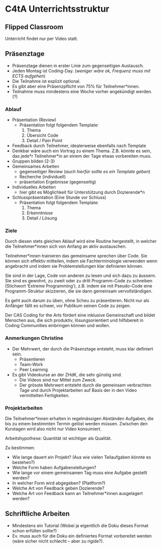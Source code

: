 # C4tA Unterrichtsstruktur

## Flipped Classroom

Unterricht findet nur per Video statt.

## Präsenztage

- Präsenztage dienen in erster Linie zum gegenseitigen Austausch.
- Jeden Montag ist Coding-Day. (*weniger wäre ok, Frequenz muss mit ECTS aufgehen*)
- Die Teilnahme ist explizit optional.
- Es gibt aber eine Präsenzpflicht von 75% für Teilnehmer\*innen.
- Teilnahme muss mindestens eine Woche vorher angekündigt werden. (?)

### Ablauf

- Präsentation (Review)
    - Präsentation folgt folgendem Template:
        1. Thema
        2. Übersicht Code
        3. Detail / Pain Point
- Feedback durch Teilnehmer, idealerweise ebenfalls nach Template
- Denkbar wäre auch ein Vortrag zu einem Thema. Z.B. könnte es sein, das jede\*r Teilnehmer\*in an einem der Tage etwas vorbereiten muss.
- Gruppen bilden (2-3)
- Gemeinsames Arbeiten
    - gegenseitiger Review (*auch hierfür sollte es ein Template geben*)
    - Recherche (individuell)
    - präsentation Ergebnisse (gegenseitig)
- Individuelles Arbeiten
    - hier gibt es Möglichkeit für Unterstützung durch Dozierende\*n
- Schlusspräsentation (Eine Stunde vor Schluss)
    - Präsentation folgt folgendem Template:
        1. Thema
        2. Erkenntnisse
        3. Detail / Lösung

### Ziele

Durch diesen stets gleichen Ablauf wird eine Routine hergestellt, in welcher die Teilnehmer\*innen sich von Anfang an aktiv austauschen. 

Teilnehmer\*innen trainieren das gemeinsame sprechen über Code. Sie können sich effektiv mitteilen, indem sie Fachterminologie verwenden wenn angebracht und indem sie Problemstellungen klar definieren können.

Sie sind in der Lage, Code von anderen zu lesen und sich dazu zu äussern. Sie sind es gewohnt, zu zweit oder zu dritt Programm-Code zu schreiben (Stichwort ‘Extreme Programming’), z.B. indem sie mit Pseudo-Code eine Programm-Struktur skizzieren, die sie dann gemeinsam vervollständigen.

Es geht auch darum zu üben, ohne Scheu zu präsentieren. Nicht nur als Anfänger fällt es schwer, vor Publikum seinen Code zu zeigen.

Der CAS Coding for the Arts fördert eine inklusive Gemeinschaft und bildet Menschen aus, die sich produktiv, lösungsorientiert und hilfsbereit in Coding Communities einbringen können und wollen. 

### Anmerkungen Christine

- Der Mehrwert, der durch die Präsenztage entsteht, muss klar definiert sein.
    - Präsentieren
    - Team-Work
    - Peer Learning
- Es gibt Videokurse an der ZHdK, die sehr günstig sind.
    - Die Videos sind nur Mittel zum Zweck.
    - Der grösste Mehrwert entsteht durch die gemeinsam verbrachten Tage und durch Projektarbeiten auf Basis der in den Video vermittelten Fertigkeiten.

### Projektarbeiten

Die Teilnehmer\*innen erhalten in regelmässigen Abständen Aufgaben, die bis zu einem bestimmten Termin gelöst werden müssen. Zwischen den Kurstagen wird also nicht nur Video konsumiert. 

Arbeitshypothese: Quantität ist wichtiger als Qualität.

Zu bestimmen:

- Wie lange dauert ein Projekt? (Aus wie vielen Teilaufgaben könnte es bestehen?)
- Welche Form haben Aufgabenstellungen?
- Wie lange vor einem gemeinsamen Tag muss eine Aufgabe gestellt werden?
- In welcher Form wird abgegeben? (Plattform?)
- Welche Art von Feedback geben Dozierende?
- Welche Art von Feedback kann an Teilnehmer\*innen ausgelagert werden?

## Schriftliche Arbeiten

- Mindestens ein Tutorial (Wobei ja eigentlich die Doku dieses Format schon erfüllen sollte?)
- Ev. muss auch für die Doku ein definiertes Format vorbereitet werden (wäre sicher nicht schlecht – aber zu rigide?).
